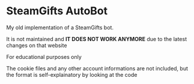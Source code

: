 # SteamGifts AutoBot

My old implementation of a SteamGifts bot.

It is not maintained and **IT DOES NOT WORK ANYMORE** due to the latest changes on that website

For educational purposes only

The cookie files and any other account informations are not included, but the format is self-explainatory by looking at the code
